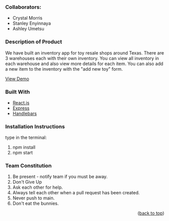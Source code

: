 ### Collaborators:
- Crystal Morris
- Stanley Enyinnaya
- Ashley Umetsu

### Description of Product

We have built an inventory app for toy resale shops around Texas. There are 3 warehouses each with their own inventory.
You can view all inventory in each warehouse and also view more details for each item. 
You can also add a new item to the inventory with the "add new toy" form.

<a href="https://durian-toys.herokuapp.com/warehouses">View Demo</a>

### Built With

* [React.js](https://reactjs.org/)
* [Express](https://expressjs.com/)
* [Handlebars](https://handlebarsjs.com/)

### Installation Instructions

type in the terminal:
1. npm install
2. npm start

### Team Constitution

1. Be present - notify team if you must be away.
2. Don't Give Up
3. Ask each other for help.
4. Always tell each other when a pull request has been created.
5. Never push to main.
6. Don't eat the bunnies.

<p align="right">(<a href="#top">back to top</a>)</p>

